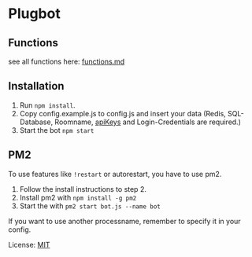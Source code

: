 # Plugbot

## Functions
see all functions here: [functions.md](/docs/functions.md)

## Installation
1. Run ```npm install```.
2. Copy config.example.js to config.js and insert your data (Redis, SQL-Database, Roomname, [apiKeys](/docs/apikeys.md) and Login-Credentials are required.)
3. Start the bot ```npm start```

## PM2
To use features like ```!restart``` or autorestart, you have to use pm2.

1. Follow the install instructions to step 2.
2. Install pm2 with ```npm install -g pm2```
3. Start the with ```pm2 start bot.js --name bot```

If you want to use another processname, remember to specify it in your config.


License: [MIT](LICENSE.md)